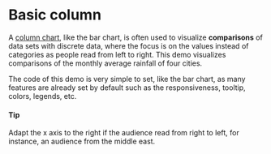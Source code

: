 # Basic column

A [column chart](https://api.highcharts.com/highcharts/plotOptions.column), like the bar chart, is often used to visualize **comparisons** of data sets with discrete data, where the focus is on the values instead of categories as people read from left to right. This demo visualizes comparisons of the monthly average rainfall of four cities.

The code of this demo is very simple to set, like the bar chart, as many features are already set by default such as the responsiveness,  tooltip, colors, legends, etc.

#### Tip
Adapt the x axis to the right if the audience read from right to left, for instance, an audience from the middle east.